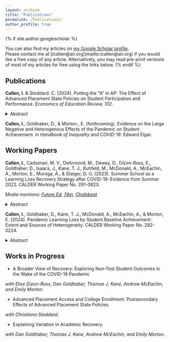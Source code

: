 ```yaml
---
layout: archive
title: "Publications"
permalink: /Publications/
author_profile: true
---
```


{% if site.author.googlescholar %}
  <div class="wordwrap">You can also find my articles on <a href="{{site.author.googlescholar}}">my Google Scholar profile</a>.</div> Please contact me at [icallen@air.org](mailto:icallen@air.org) if you would like a free copy of any article. Alternatively, you may read pre-print versions of most of my articles for free using the links below.
{% endif %}

## Publications

**Callen, I.** & Stoddard. C. (2024). Putting the "A" in AP: The Effect of Advanced Placement State Policies on Student Participation and Performance. *Economics of Education Review, 102*. 

[<i class="fa-solid fa-link" aria-hidden="true"></i>](https://www.sciencedirect.com/science/article/abs/pii/S0272775724000591) [<i class="fa-solid fa-file-pdf" aria-hidden="true"></i>](/files/CallenStoddard2024.pdf) [<i class="fa-brands fa-x-twitter"></i>](https://x.com/IanCallen6/status/1821177796367896580)

<details>
  <summary> Abstract </summary>

  Advanced courses prepare high school students for college material and the associated exams provide a low cost way to earn college credit. The College Board’s Advanced Placement (AP) program is the most common in the United States, with about 40 percent of graduating seniors taking at least one AP exam in recent years. However, these opportunities are not equal across high school students due to variation in school offerings and potentially limiting exam fees. We examine the effects of two state-level policies designed to provide greater access to this program: the first mandates a minimum number of AP courses to be offered in each high school and the second waives exam fees for all students for at least one exam. Our event study and two-way fixed effect estimates suggest that that mandating the provision of AP courses raises the percent of high school graduates taking AP exams by 4 to 5 percentage points, while exam fee waivers increase participation by about 1.5 percentage points. At the same time, pass rates fell after implementation of the two policies, indicating that marginal exam takers are less proficient on the exams. We find both policies have minimal effects on the percent of graduates who passed at least one AP exam or on the number of passing exams per high school student.
  
</details>

**Callen, I.**, Goldhaber, D., & Morton., E. (forthcoming). Evidence on the Large Negative and Heterogenous Effects of the Pandemic on Student Achievement. in *Handbook of Inequality and COVID-19*. Edward Elgar. 

## Working Papers

**Callen, I.**, Carbonari, M. V., DeArmond, M., Dewey, D., Dizon-Ross, E., Goldhaber, D., Isaacs, J., Kane, T. J., Kuhfeld, M., McDonald, A., McEachin, A., Morton, E., Muroga, A., & Staiger, D. O. (2023). Summer School as a Learning Loss Recovery Strategy after COVID-19: Evidence from Summer 2022. CALDER Working Paper No. 291-0823. 

[<i class="fa-solid fa-link" aria-hidden="true"></i>](https://caldercenter.org/publications/summer-school-learning-loss-recovery-strategy-after-covid-19-evidence-summer-2022) [<i class="fa-solid fa-file-pdf" aria-hidden="true"></i>](https://caldercenter.org/sites/default/files/CALDER%20WP%20291-0823.pdf) [<i class="fa-brands fa-x-twitter"></i>](https://x.com/CEDR_US/status/1689282537149825024)

*Media mentions: [Future Ed](https://www.future-ed.org/research-news-summer-learnings-impact-on-academic-recovery/), [74m](https://www.the74million.org/article/four-reasons-to-be-hopeful-from-latest-summer-school-study/), [Chalkbeat](https://www.chalkbeat.org/2023/8/15/23833338/pandemic-covid-summer-school-learning-loss-recovery-research/#:~:text=Summer%20school%20might%20be%20more,learning%20opportunities%20over%20multiple%20summers.)*

<details>
  <summary> Abstract </summary>

  To make up for pandemic-related learning losses, many U.S. public school districts have increased enrollment in their summer school programs. We assess summer school as a strategy for COVID-19 learning recovery by tracking the academic progress of students who attended summer school in 2022 across eight districts serving 400,000 students. Based on students’ spring to fall progress, we find a positive impact for summer school on math test achievement (0.03 standard deviation, SD), but not on reading tests. These effects are predominantly driven by students in upper elementary grades. To put the results into perspective, if we assume that these districts have losses similar to those present at the end of the 2022–23 school year (i.e., approximately -0.2 SD), we estimate summer programming closed approximately 2% to 3% of the districts’ total learning losses in math, but none in reading
  
</details>

**Callen, I.**, Goldhaber, D., Kane, T. J., McDonald, A., McEachin, A., & Morton, E. (2024). Pandemic Learning Loss by Student Baseline Achievement: Extent and Sources of Heterogeneity. CALDER Working Paper No. 292-0224.

[<i class="fa-solid fa-link" aria-hidden="true"></i>](https://caldercenter.org/publications/pandemic-learning-loss-student-baseline-achievement-extent-and-sources-heterogeneity) [<i class="fa-solid fa-file-pdf" aria-hidden="true"></i>](https://caldercenter.org/sites/default/files/CALDER%20WP%20292-0224.pdf) [<i class="fa-brands fa-x-twitter"></i>](https://x.com/IanCallen6/status/1756005148856332302)

<details>
  <summary> Abstract </summary>

  It is now well established that the COVID-19 pandemic had a devastating and unequal impact on student achievement. Test score declines were disproportionately large for historically marginalized students, exacerbating preexisting achievement gaps and threatening educational and economic inequality. In this paper, we use longitudinal student-level NWEA MAP Growth test data to estimate differences in test score declines for students at different points on the prepandemic test distribution. We also test the extent to which students' schools and districts accounted for these differences in declines. We find significant differences in learning loss by baseline achievement, with lower-achieving student's scores dropping 0.100 SD more in math and 0.113 SD more in reading than higher-achieving students' scores. We additionally show that the school a student attended accounts for about three-quarters of this widening gap in math achievement and about one-third in reading. The findings suggest school and district-level policies may have mattered more for learning loss than individual students' experiences within schools and districts. Such nuanced information regarding the variation in the pandemic's impacts on students is critical for policymakers and practitioners designing targeted academic interventions and for tracking disparities in academic recovery
  
</details>


## Works in Progress

 - A Broader View of Recovery: Exploring Non-Test Student Outcomes in the Wake of the COVID-19 Pandemic

*with Elise Dizon-Ross, Dan Goldhaber, Thomas J. Kane, Andrew McEachin, and Emily Morton.*

- Advanced Placement Access and College Enrollment: Postsecondary Effects of Advanced Placement State Policies.

*with Christiana Stoddard.*

- Explaining Variation in Academic Recovery.

*with Dan Goldhaber, Thomas J. Kane, Andrew McEachin, and Emily Morton.*


